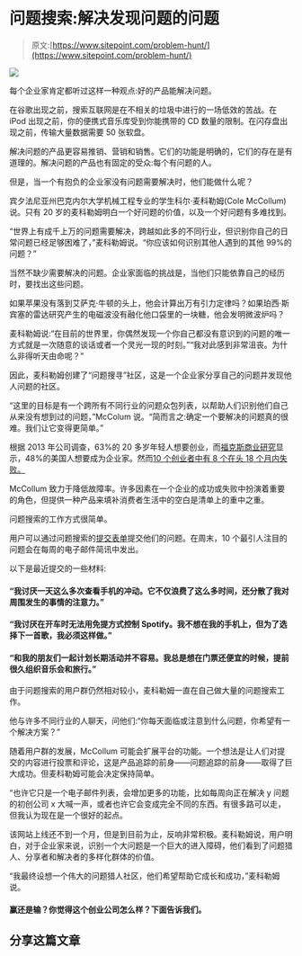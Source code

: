 # 问题搜索:解决发现问题的问题

> 原文:[https://www.sitepoint.com/problem-hunt/](https://www.sitepoint.com/problem-hunt/)

![](../Images/9f76b6097085ceddbe0b1a93d69e0947.png)

每个企业家肯定都听过这样一种观点:好的产品能解决问题。

在谷歌出现之前，搜索互联网是在不相关的垃圾中进行的一场低效的苦战。在 iPod 出现之前，你的便携式音乐库受到你能携带的 CD 数量的限制。在闪存盘出现之前，传输大量数据需要 50 张软盘。

解决问题的产品更容易推销、营销和销售。它们的功能是明确的，它们的存在是有道理的。解决问题的产品也有固定的受众:每个有问题的人。

但是，当一个有抱负的企业家没有问题需要解决时，他们能做什么呢？

宾夕法尼亚州巴克内尔大学机械工程专业的学生科尔·麦科勒姆(Cole McCollum)说。只有 20 岁的麦科勒姆明白一个好问题的价值，以及一个好问题有多难找到。

“世界上有成千上万的问题需要解决，跨越如此多的不同行业，但识别你自己的日常问题已经足够困难了，”麦科勒姆说。“你应该如何识别其他人遇到的其他 99%的问题？”

当然不缺少需要解决的问题。企业家面临的挑战是，当他们只能依靠自己的经历时，要找出这些问题。

如果苹果没有落到艾萨克·牛顿的头上，他会计算出万有引力定律吗？如果珀西·斯宾塞的雷达研究产生的电磁波没有融化他口袋里的一块糖，他会发明微波炉吗？

麦科勒姆说:“在目前的世界里，你偶然发现一个你自己都没有意识到的问题的唯一方式就是一次随意的谈话或者一个灵光一现的时刻。”“我对此感到非常沮丧。为什么非得听天由命呢？”

因此，麦科勒姆创建了“问题搜寻”社区，这是一个企业家分享自己的问题并发现他人问题的社区。

“这里的目标是有一个跨所有不同行业的问题众包列表，以帮助人们识别他们自己从来没有想到过的问题，”McColum 说。“简而言之:确定一个要解决的问题真的很难。我们让它变得更简单。”

根据 2013 年公司调查，63%的 20 多岁年轻人想要创业，而[福克斯商业研究](http://smallbusiness.foxbusiness.com/entrepreneurs/2013/06/19/who-wants-to-be-entrepreneur-48-americans-that-who/)显示，48%的美国人想要成为企业家。然而[10 个创业者中有 8 个在头 18 个月内失败。](http://www.forbes.com/sites/ericwagner/2013/09/12/five-reasons-8-out-of-10-businesses-fail/)

McCollum 致力于降低故障率。许多因素在一个企业的成功或失败中扮演着重要的角色，但提供一种产品来填补消费者生活中的空白是清单上的重中之重。

问题搜索的工作方式很简单。

用户可以通过问题搜索的[提交表单](https://docs.google.com/forms/d/1a_J9uD6iu_K9IHta1nmFu1hftns-b1Qb8VXhSfX1yQk/viewform)提交他们的问题。在周末，10 个最引人注目的问题会在每周的电子邮件简讯中发出。

以下是最近提交的一些材料:

#### “我讨厌一天这么多次查看手机的冲动。它不仅浪费了这么多时间，还分散了我对周围发生的事情的注意力。”

#### “我讨厌在开车时无法用免提方式控制 Spotify。我不想在我的手机上，但为了选择下一首歌，我必须这样做。”

#### “和我的朋友们一起计划长期活动并不容易。我总是想在门票还便宜的时候，提前很久组织音乐会和旅行。”

由于问题搜索的用户群仍然相对较小，麦科勒姆一直在自己做大量的问题搜索工作。

他与许多不同行业的人聊天，问他们:“你每天面临或注意到什么问题，你希望有一个解决方案？”

随着用户群的发展，McCollum 可能会扩展平台的功能。一个想法是让人们对提交的内容进行投票和评论，这是产品追踪的前身——问题追踪的前身——取得了巨大成功。但麦科勒姆可能会决定保持简单。

“也许它只是一个电子邮件列表，会增加更多的功能，比如每周向正在解决 y 问题的初创公司 x 大喊一声，或者也许它会变成完全不同的东西。有很多路可以走，但我认为现在是一个很好的起点。

该网站上线还不到一个月，但是到目前为止，反响非常积极。麦科勒姆说，用户明白，对于企业家来说，识别一个大问题是一个巨大的进入障碍，他们看到了问题猎人、分享者和解决者的多样化群体的价值。

“我最终设想一个伟大的问题猎人社区，他们希望帮助它成长和成功，”麦科勒姆说。

#### 赢还是输？你觉得这个创业公司怎么样？下面告诉我们。

## 分享这篇文章
